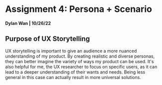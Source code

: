 # Assignment 4: Persona + Scenario 
#### Dylan Wan | 10/26/22

## Purpose of UX Storytelling 
UX storytelling is important to give an audience a more nuanced understanding of my product. By creating realistic and diverse personas, they can better imagine the variety of ways my product can be used. It's also helpful for me, the UX researcher to focus on specific users, as it can lead to a deeper understanding of their wants and needs. Being less general in this case can actually result in more universal solutions. 
